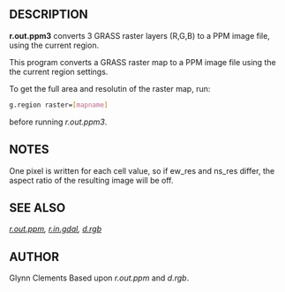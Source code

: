 ## DESCRIPTION

**r.out.ppm3** converts 3 GRASS raster layers (R,G,B) to a PPM image
file, using the current region.

This program converts a GRASS raster map to a PPM image file using the
the current region settings.

To get the full area and resolutin of the raster map, run:

```bash
g.region raster=[mapname]
```

before running *r.out.ppm3*.

## NOTES

One pixel is written for each cell value, so if ew_res and ns_res
differ, the aspect ratio of the resulting image will be off.

## SEE ALSO

*[r.out.ppm](r.out.ppm.md),* *[r.in.gdal](r.in.gdal.md),*
*[d.rgb](d.rgb.md)*

## AUTHOR

Glynn Clements
Based upon *r.out.ppm* and *d.rgb*.
